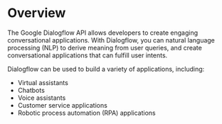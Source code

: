 # Overview

The Google Dialogflow API allows developers to create engaging conversational
applications. With Dialogflow, you can natural language processing (NLP) to
derive meaning from user queries, and create conversational applications that
can fulfill user intents.

Dialogflow can be used to build a variety of applications, including:

- Virtual assistants
- Chatbots
- Voice assistants
- Customer service applications
- Robotic process automation (RPA) applications

